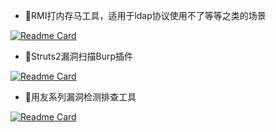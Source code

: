 
* 👋RMI打内存马工具，适用于ldap协议使用不了等等之类的场景

[![Readme Card](https://github-readme-stats.vercel.app/api/pin/?username=novysodope&repo=RMI_Inj_MemShell)](https://github.com/novysodope/RMI_Inj_MemShell)


* 👋Struts2漏洞扫描Burp插件

[![Readme Card](https://github-readme-stats.vercel.app/api/pin/?username=novysodope&repo=ST2Scanner)](https://github.com/novysodope/ST2Scanner)


* 👋用友系列漏洞检测排查工具

[![Readme Card](https://github-readme-stats.vercel.app/api/pin/?username=novysodope&repo=yonyou_check)](https://github.com/novysodope/yonyou_check)
